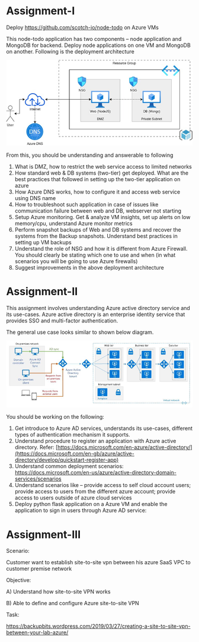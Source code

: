 Assignment-I
============

Deploy <https://github.com/scotch-io/node-todo> on Azure VMs

This node-todo application has two components – node application and
MongoDB for backend. Deploy node applications on one VM and MongoDB on
another. Following is the deployment architecture

![](resources/node-todo-well-architecture.jpg)

From this, you should be understanding and answerable to following

1.  What is DMZ, how to restrict the web service access to limited
    networks
2.  How standard web & DB systems (two-tier) get deployed. What are the
    best practices that followed in setting up the two-tier application
    on azure
3.  How Azure DNS works, how to configure it and access web service
    using DNS name
4.  How to troubleshoot such application in case of issues like
    communication failure between web and DB, webserver not starting
5.  Setup Azure monitoring. Get & analyze VM insights, set up alerts on
    low memory/cpu, understand Azure monitor metrics
6.  Perform snapshot backups of Web and DB systems and recover the
    systems from the Backup snapshots. Understand best practices in
    setting up VM backups
7.  Understand the role of NSG and how it is different from
    Azure Firewall. You should clearly be stating which one to use and
    when (in what scenarios you will be going to use Azure firewalls)
8.  Suggest improvements in the above deployment architecture

Assignment-II
=============

This assignment involves understanding Azure active directory service
and its use-cases. Azure active directory is an enterprise identity
service that provides SSO and multi-factor authentication.

The general use case looks similar to shown below diagram.

![](resources/Azure-AD-Service.jpeg)

You should be working on the following:

1.  Get introduce to Azure AD services, understands its use-cases,
    different types of authentication mechanism it supports.
2.  Understand procedure to register an application with Azure
    active directory. Refer:
    [https://docs.microsoft.com/en-azure/active-directory/](https://docs.microsoft.com/en-gb/azure/active-directory/develop/quickstart-register-app)
3.  Understand common deployment scenarios:
    https://docs.microsoft.com/en-us/azure/active-directory-domain-services/scenarios
4.  Understand scenarios like – provide access to self cloud account
    users; provide access to users from the different azure account;
    provide access to users outside of azure cloud services
5.  Deploy python flask application on a Azure VM and enable the
    application to sign in users through Azure AD service:

<!-- -->

Assignment-III
==============

Scenario:

 Customer want to establish site-to-site vpn between his azure SaaS VPC
to customer premise network

Objective:

 A) Understand how site-to-site VPN works

 B) Able to define and configure Azure site-to-site VPN

Task:

https://backupbits.wordpress.com/2019/03/27/creating-a-site-to-site-vpn-between-your-lab-azure/
